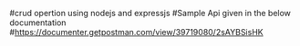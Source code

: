 #crud opertion using nodejs and expressjs
#Sample Api given in the below documentation
#https://documenter.getpostman.com/view/39719080/2sAYBSisHK